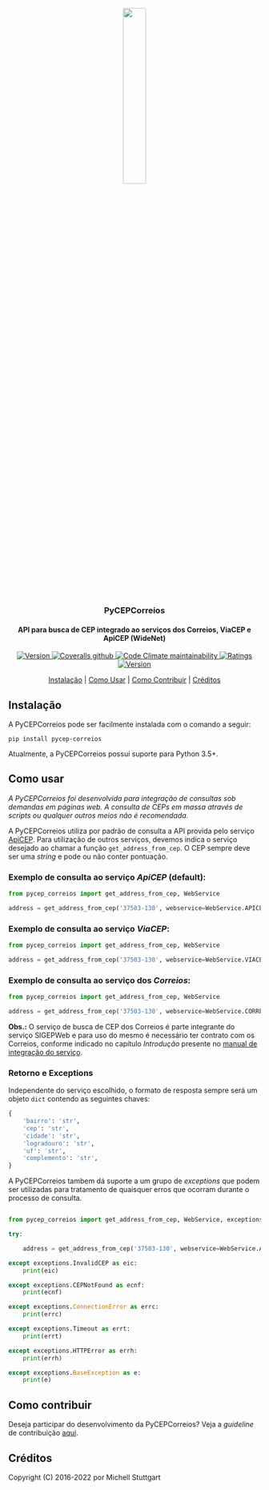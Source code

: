 
<p align="center">
  <a href="https://pypi.org/project/pycep-correios/">
    <img src="https://raw.githubusercontent.com/mstuttgart/pycep-correios/develop/.img/logo.jpg" width="30%">
  </a>
  <h3 align="center">PyCEPCorreios</h3>
  <h4 align="center">API para busca de CEP integrado ao serviços dos Correios, ViaCEP e ApiCEP (WideNet)</h4>
</p>

<p align="center">
  <a href="https://github.com/mstuttgart/pycep-correios/actions?query=workflow%3A%22Github+CI%22">
    <img src="https://img.shields.io/github/workflow/status/mstuttgart/pycep-correios/Github%20CI/develop?label=Github%20CI&logo=Github&style=flat-square" alt="Version">
  </a>
  <a href="https://coveralls.io/github/mstuttgart/pycep-correios">
    <img alt="Coveralls github" src="https://img.shields.io/coveralls/github/mstuttgart/pycep-correios?style=flat-square">
  </a>
  <a href="https://codeclimate.com/github/mstuttgart/pycep-correios">
      <img alt="Code Climate maintainability" src="https://img.shields.io/codeclimate/maintainability/mstuttgart/pycep-correios.svg?style=flat-square">
  </a>
  <a href="https://pypi.org/project/pycep-correios">
      <img src="https://img.shields.io/pypi/v/pycep-correios.svg?style=flat-square" alt="Ratings">
  </a>
  <a href="https://pypi.org/project/pycep-correios/">
      <img src="https://img.shields.io/pypi/pyversions/pycep-correios.svg?style=flat-square" alt="Version">
  </a>
</p>

<p align="center">
  <a href="#instalação">Instalação</a> |
  <a href="#como-usar">Como Usar</a> |
  <a href="#como-contribuir">Como Contribuir</a> |
  <a href="#créditos">Créditos</a>
</p>


## Instalação

A PyCEPCorreios pode ser facilmente instalada com o comando a seguir:

```
pip install pycep-correios
```

Atualmente, a PyCEPCorreios possui suporte para Python 3.5+.

## Como usar

*A PyCEPCorreios foi desenvolvida para integração de consultas sob demandas em páginas web. A consulta de CEPs em massa através de *scripts* ou qualquer outros meios não é recomendada.*

A PyCEPCorreios utiliza por padrão de consulta a API provida pelo serviço [ApiCEP](https://apicep.com/). Para utilização de outros serviços, devemos indica o serviço desejado ao chamar a função `get_address_from_cep`. O CEP sempre deve ser uma *string* e pode ou não conter pontuação.

### Exemplo de consulta ao serviço *ApiCEP* (default):


```python
from pycep_correios import get_address_from_cep, WebService

address = get_address_from_cep('37503-130', webservice=WebService.APICEP)
```

### Exemplo de consulta ao serviço *ViaCEP*:


```python
from pycep_correios import get_address_from_cep, WebService

address = get_address_from_cep('37503-130', webservice=WebService.VIACEP)
```

### Exemplo de consulta ao serviço dos *Correios*:

```python
from pycep_correios import get_address_from_cep, WebService

address = get_address_from_cep('37503-130', webservice=WebService.CORREIOS)
```

**Obs.:** O serviço de busca de CEP dos Correios é parte integrante do serviço SIGEPWeb e para uso do mesmo é necessário ter contrato com os Correios, conforme indicado no capítulo *Introdução* presente no [manual de integração do serviço](http://www.corporativo.correios.com.br/encomendas/sigepweb/doc/Manual_de_Implementacao_do_Web_Service_SIGEP_WEB.pdf).

### Retorno e Exceptions

Independente do serviço escolhido, o formato de resposta sempre será um objeto `dict` contendo as seguintes chaves:

```python
{
    'bairro': 'str',
    'cep': 'str',
    'cidade': 'str',
    'logradouro': 'str',
    'uf': 'str',
    'complemento': 'str',
}
```

A PyCEPCorreios tambem dá suporte a um grupo de *exceptions* que podem ser utilizadas para tratamento de quaisquer erros que ocorram durante o processo de consulta.

```python

from pycep_correios import get_address_from_cep, WebService, exceptions

try:

    address = get_address_from_cep('37503-130', webservice=WebService.APICEP)

except exceptions.InvalidCEP as eic:
    print(eic)

except exceptions.CEPNotFound as ecnf:
    print(ecnf)

except exceptions.ConnectionError as errc:
    print(errc)

except exceptions.Timeout as errt:
    print(errt)

except exceptions.HTTPError as errh:
    print(errh)

except exceptions.BaseException as e:
    print(e)

```

## Como contribuir

Deseja participar do desenvolvimento da PyCEPCorreios? Veja a *guideline* de contribuição [aqui](https://github.com/mstuttgart/pycep-correios/blob/develop/CONTRIBUTING.md).

## Créditos

Copyright (C) 2016-2022 por Michell Stuttgart

